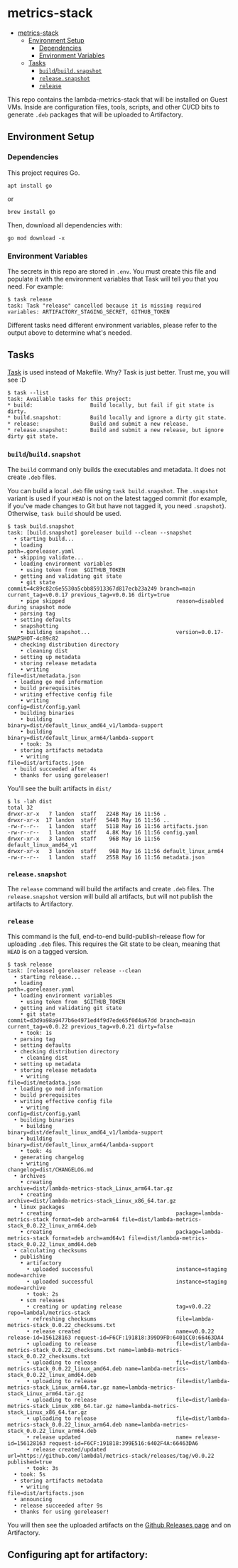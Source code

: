 # metrics-stack

- [metrics-stack](#metrics-stack)
  - [Environment Setup](#environment-setup)
    - [Dependencies](#dependencies)
    - [Environment Variables](#environment-variables)
  - [Tasks](#tasks)
    - [`build`/`build.snapshot`](#buildbuildsnapshot)
    - [`release.snapshot`](#releasesnapshot)
    - [`release`](#release)


This repo contains the lambda-metrics-stack that will be installed on Guest VMs. Inside are configuration files, tools, scripts, and other CI/CD bits to generate `.deb` packages that will be uploaded to Artifactory.

## Environment Setup

### Dependencies

This project requires Go. 

```
apt install go
```

or

```
brew install go
```

Then, download all dependencies with:

```
go mod download -x
```

### Environment Variables

The secrets in this repo are stored in `.env`. You must create this file and populate it with the environment variables that Task will tell you that you need. For example:

```
$ task release         
task: Task "release" cancelled because it is missing required variables: ARTIFACTORY_STAGING_SECRET, GITHUB_TOKEN
```

Different tasks need different environment variables, please refer to the output above to determine what's needed.

## Tasks

[Task](https://taskfile.dev/) is used instead of Makefile. Why? Task is just better. Trust me, you will see :D 

```
$ task --list
task: Available tasks for this project:
* build:                  Build locally, but fail if git state is dirty.
* build.snapshot:         Build locally and ignore a dirty git state.
* release:                Build and submit a new release.
* release.snapshot:       Build and submit a new release, but ignore dirty git state.
```

### `build`/`build.snapshot`

The `build` command only builds the executables and metadata. It does not create `.deb` files.

You can build a local `.deb` file using `task build.snapshot`. The `.snapshot` variant is used if your `HEAD` is not on the latest tagged commit (for example, if you've made changes to Git but have not tagged it, you need `.snapshot`). Otherwise, `task build` should be used.

```
$ task build.snapshot
task: [build.snapshot] goreleaser build --clean --snapshot
  • starting build...
  • loading                                          path=.goreleaser.yaml
  • skipping validate...
  • loading environment variables
    • using token from  $GITHUB_TOKEN 
  • getting and validating git state
    • git state                                      commit=4c89c82c6e5530a5cbb85913367d817ecb23a249 branch=main current_tag=v0.0.17 previous_tag=v0.0.16 dirty=true
    • pipe skipped                                   reason=disabled during snapshot mode
  • parsing tag
  • setting defaults
  • snapshotting
    • building snapshot...                           version=0.0.17-SNAPSHOT-4c89c82
  • checking distribution directory
    • cleaning dist
  • setting up metadata
  • storing release metadata
    • writing                                        file=dist/metadata.json
  • loading go mod information
  • build prerequisites
  • writing effective config file
    • writing                                        config=dist/config.yaml
  • building binaries
    • building                                       binary=dist/default_linux_amd64_v1/lambda-support
    • building                                       binary=dist/default_linux_arm64/lambda-support
    • took: 3s
  • storing artifacts metadata
    • writing                                        file=dist/artifacts.json
  • build succeeded after 4s
  • thanks for using goreleaser!
```

You'll see the built artifacts in `dist/`

```
$ ls -lah dist
total 32
drwxr-xr-x   7 landon  staff   224B May 16 11:56 .
drwxr-xr-x  17 landon  staff   544B May 16 11:56 ..
-rw-r--r--   1 landon  staff   511B May 16 11:56 artifacts.json
-rw-r--r--   1 landon  staff   4.8K May 16 11:56 config.yaml
drwxr-xr-x   3 landon  staff    96B May 16 11:56 default_linux_amd64_v1
drwxr-xr-x   3 landon  staff    96B May 16 11:56 default_linux_arm64
-rw-r--r--   1 landon  staff   255B May 16 11:56 metadata.json
```


### `release.snapshot`

The `release` command will build the artifacts and create `.deb` files. The `release.snapshot` version will build all artifacts, but will not publish the artifacts to Artifactory.

### `release`

This command is the full, end-to-end build-publish-release flow for uploading `.deb` files. This requires the Git state to be clean, meaning that `HEAD` is on a tagged version.

```
$ task release             
task: [release] goreleaser release --clean
  • starting release...
  • loading                                          path=.goreleaser.yaml
  • loading environment variables
    • using token from  $GITHUB_TOKEN 
  • getting and validating git state
    • git state                                      commit=d3d9a98a9477b6e4971ed4f9d7ede65f0d4a67dd branch=main current_tag=v0.0.22 previous_tag=v0.0.21 dirty=false
    • took: 1s
  • parsing tag
  • setting defaults
  • checking distribution directory
    • cleaning dist
  • setting up metadata
  • storing release metadata
    • writing                                        file=dist/metadata.json
  • loading go mod information
  • build prerequisites
  • writing effective config file
    • writing                                        config=dist/config.yaml
  • building binaries
    • building                                       binary=dist/default_linux_amd64_v1/lambda-support
    • building                                       binary=dist/default_linux_arm64/lambda-support
    • took: 4s
  • generating changelog
    • writing                                        changelog=dist/CHANGELOG.md
  • archives
    • creating                                       archive=dist/lambda-metrics-stack_Linux_arm64.tar.gz
    • creating                                       archive=dist/lambda-metrics-stack_Linux_x86_64.tar.gz
  • linux packages
    • creating                                       package=lambda-metrics-stack format=deb arch=arm64 file=dist/lambda-metrics-stack_0.0.22_linux_arm64.deb
    • creating                                       package=lambda-metrics-stack format=deb arch=amd64v1 file=dist/lambda-metrics-stack_0.0.22_linux_amd64.deb
  • calculating checksums
  • publishing
    • artifactory
      • uploaded successful                          instance=staging mode=archive
      • uploaded successful                          instance=staging mode=archive
      • took: 2s
    • scm releases
      • creating or updating release                 tag=v0.0.22 repo=lambdal/metrics-stack
      • refreshing checksums                         file=lambda-metrics-stack_0.0.22_checksums.txt
      • release created                              name=v0.0.22 release-id=156128163 request-id=F6CF:191818:399D9FD:6401CC0:66463DA4
      • uploading to release                         file=dist/lambda-metrics-stack_0.0.22_checksums.txt name=lambda-metrics-stack_0.0.22_checksums.txt
      • uploading to release                         file=dist/lambda-metrics-stack_0.0.22_linux_amd64.deb name=lambda-metrics-stack_0.0.22_linux_amd64.deb
      • uploading to release                         file=dist/lambda-metrics-stack_Linux_arm64.tar.gz name=lambda-metrics-stack_Linux_arm64.tar.gz
      • uploading to release                         file=dist/lambda-metrics-stack_Linux_x86_64.tar.gz name=lambda-metrics-stack_Linux_x86_64.tar.gz
      • uploading to release                         file=dist/lambda-metrics-stack_0.0.22_linux_arm64.deb name=lambda-metrics-stack_0.0.22_linux_arm64.deb
      • release updated                              name= release-id=156128163 request-id=F6CF:191818:399E516:6402F4A:66463DA6
      • release created/updated                      url=https://github.com/lambdal/metrics-stack/releases/tag/v0.0.22 published=true
      • took: 3s
  • took: 5s
  • storing artifacts metadata
    • writing                                        file=dist/artifacts.json
  • announcing
  • release succeeded after 9s
  • thanks for using goreleaser!
```

You will then see the uploaded artifacts on the [Github Releases page](https://github.com/lambdal/metrics-stack/releases) and on Artifactory.

## Configuring apt for artifactory:

